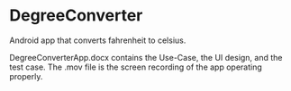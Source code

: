 # DegreeConverter
Android app that converts fahrenheit to celsius.

DegreeConverterApp.docx contains the Use-Case, the UI design, and the test case.
The .mov file is the screen recording of the app operating properly.
